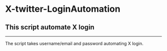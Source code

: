# X-twitter-LoginAutomation
This script automate X login
--------------------------------------------------------------------
---------------------------------------------------------------------
The script takes username/email and password automating X login.


